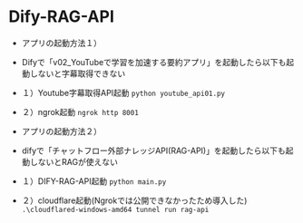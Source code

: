 ﻿# Dify-RAG-API

- アプリの起動方法１）
- Difyで「v02_YouTubeで学習を加速する要約アプリ」を起動したら以下も起動しないと字幕取得できない
- １）Youtube字幕取得API起動
```python youtube_api01.py```
- ２）ngrok起動
```ngrok http 8001```

- アプリの起動方法２）
- difyで「チャットフロー外部ナレッジAPI(RAG-API)」を起動したら以下も起動しないとRAGが使えない
- １）DIFY-RAG-API起動
```python main.py```
- ２）cloudflare起動(Ngrokでは公開できなかったため導入した)
```.\cloudflared-windows-amd64 tunnel run rag-api```

     
